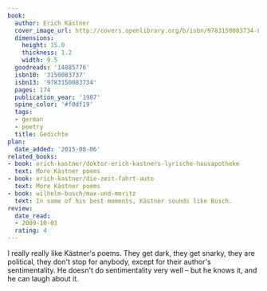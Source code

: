 ```yaml
---
book:
  author: Erich Kästner
  cover_image_url: http://covers.openlibrary.org/b/isbn/9783150083734-L.jpg
  dimensions:
    height: 15.0
    thickness: 1.2
    width: 9.5
  goodreads: '14085776'
  isbn10: '3150083737'
  isbn13: '9783150083734'
  pages: 174
  publication_year: '1987'
  spine_color: '#f0df19'
  tags:
  - german
  - poetry
  title: Gedichte
plan:
  date_added: '2015-08-06'
related_books:
- book: erich-kastner/doktor-erich-kastners-lyrische-hausapotheke
  text: More Kästner poems
- book: erich-kastner/die-zeit-fahrt-auto
  text: More Kästner poems
- book: wilhelm-busch/max-und-moritz
  text: In some of his best moments, Kästner sounds like Busch.
review:
  date_read:
  - 2009-10-01
  rating: 4
---
```

I really really like Kästner's poems. They get dark, they get snarky, they are political, they don't stop for anybody,
except for their author's sentimentality. He doesn't do sentimentality very well – but he knows it, and he can laugh
about it.
